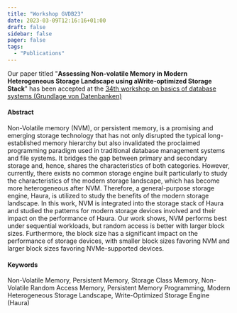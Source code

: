 ```yaml
---
title: "Workshop GVDB23"
date: 2023-03-09T12:16:16+01:00
draft: false
sidebar: false
pager: false
tags:
  - "Publications"
---
```


Our paper titled "**Assessing Non-volatile Memory in Modern Heterogeneous Storage Landscape using aWrite-optimized Storage Stack**" has been accepted at the [34th workshop on basics of database systems (Grundlage von Datenbanken)](https://gvdb23.informatik.uni-stuttgart.de/)

#### Abstract
Non-Volatile memory (NVM), or persistent memory, is a promising and emerging storage technology that has not only disrupted the typical long-established memory hierarchy but also invalidated the proclaimed programming paradigm used in traditional database management systems and file systems. It bridges the gap between primary and secondary storage and, hence, shares the characteristics of both categories. However, currently, there exists no common storage engine built particularly to study the characteristics of the modern storage landscape, which has become more heterogeneous after NVM. Therefore, a general-purpose storage engine, Haura, is utilized to study the benefits of the modern storage landscape. In this work, NVM is integrated into the storage stack of Haura and studied the patterns for modern storage devices involved and their impact on the performance of Haura. Our work shows, NVM performs best under sequential workloads, but random access is better with larger block sizes. Furthermore, the block size has a significant impact on the performance of storage devices, with smaller block sizes favoring NVM and larger block sizes favoring NVMe-supported devices.

#### Keywords
Non-Volatile Memory, Persistent Memory, Storage Class Memory, Non-Volatile Random Access Memory, Persistent Memory Programming, Modern Heterogeneous Storage Landscape, Write-Optimized Storage Engine (Haura)
